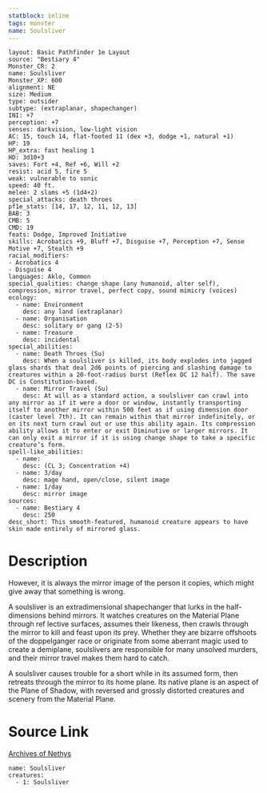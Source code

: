 ```yaml
---
statblock: inline
tags: monster
name: Soulsliver
---
```

```statblock
layout: Basic Pathfinder 1e Layout
source: "Bestiary 4"
Monster_CR: 2
name: Soulsliver
Monster_XP: 600
alignment: NE
size: Medium
type: outsider
subtype: (extraplanar, shapechanger)
INI: +7
perception: +7
senses: darkvision, low-light vision
AC: 15, touch 14, flat-footed 11 (dex +3, dodge +1, natural +1)
HP: 19
HP_extra: fast healing 1
HD: 3d10+3
saves: Fort +4, Ref +6, Will +2
resist: acid 5, fire 5
weak: vulnerable to sonic
speed: 40 ft.
melee: 2 slams +5 (1d4+2)
special_attacks: death throes
pf1e_stats: [14, 17, 12, 11, 12, 13]
BAB: 3
CMB: 5
CMD: 19
feats: Dodge, Improved Initiative
skills: Acrobatics +9, Bluff +7, Disguise +7, Perception +7, Sense Motive +7, Stealth +9
racial_modifiers:
- Acrobatics 4
- Disguise 4
languages: Aklo, Common
special_qualities: change shape (any humanoid, alter self), compression, mirror travel, perfect copy, sound mimicry (voices)
ecology:
  - name: Environment
    desc: any land (extraplanar)
  - name: Organisation
    desc: solitary or gang (2-5)
  - name: Treasure
    desc: incidental
special_abilities:
  - name: Death Throes (Su)
    desc: When a soulsliver is killed, its body explodes into jagged glass shards that deal 2d6 points of piercing and slashing damage to creatures within a 20-foot-radius burst (Reflex DC 12 half). The save DC is Constitution-based.
  - name: Mirror Travel (Su)
    desc: At will as a standard action, a soulsliver can crawl into any mirror as if it were a door or window, instantly transporting itself to another mirror within 500 feet as if using dimension door (caster level 7th). It can remain within that mirror indefinitely, or on its next turn crawl out or use this ability again. Its compression ability allows it to enter or exit Diminutive or larger mirrors. It can only exit a mirror if it is using change shape to take a specific creature’s form.
spell-like_abilities:
  - name:
    desc: (CL 3; Concentration +4)
  - name: 3/day
    desc: mage hand, open/close, silent image
  - name: 1/day
    desc: mirror image
sources:
  - name: Bestiary 4
    desc: 250
desc_short: This smooth-featured, humanoid creature appears to have skin made entirely of mirrored glass.
```
# Description
However, it is always the mirror image of the person it copies, which might give away that something is wrong.

A soulsliver is an extradimensional shapechanger that lurks in the half-dimensions behind mirrors. It watches creatures on the Material Plane through ref lective surfaces, assumes their likeness, then crawls through the mirror to kill and feast upon its prey. Whether they are bizarre offshoots of the doppelganger race or originate from some aberrant magic used to create a demiplane, soulslivers are responsible for many unsolved murders, and their mirror travel makes them hard to catch.

A soulsliver causes trouble for a short while in its assumed form, then retreats through the mirror to its home plane. Its native plane is an aspect of the Plane of Shadow, with reversed and grossly distorted creatures and scenery from the Material Plane.
# Source Link
[Archives of Nethys](https://aonprd.com/MonsterDisplay.aspx?ItemName=Soulsliver)
```encounter-table
name: Soulsliver
creatures:
  - 1: Soulsliver
```
